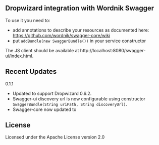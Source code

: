 Dropwizard integration with Wordnik Swagger
-------------------------------------------

To use it you need to:

* add annotations to describe your resources as documented here:
  https://github.com/wordnik/swagger-core/wiki
* put `addBundle(new SwaggerBundle())` in your service constructor 

The JS client should be available at http://localhost:8080/swagger-ui/index.html.

## Recent Updates
0.1.1
* Updated to support Dropwizard 0.6.2.
* Swagger-ui discovery url is now configurable using constructor `SwaggerBundle(String uriPath, String discoveryUrl)`.
* Swagger-core now updated to

## License
Licensed under the Apache License version 2.0
